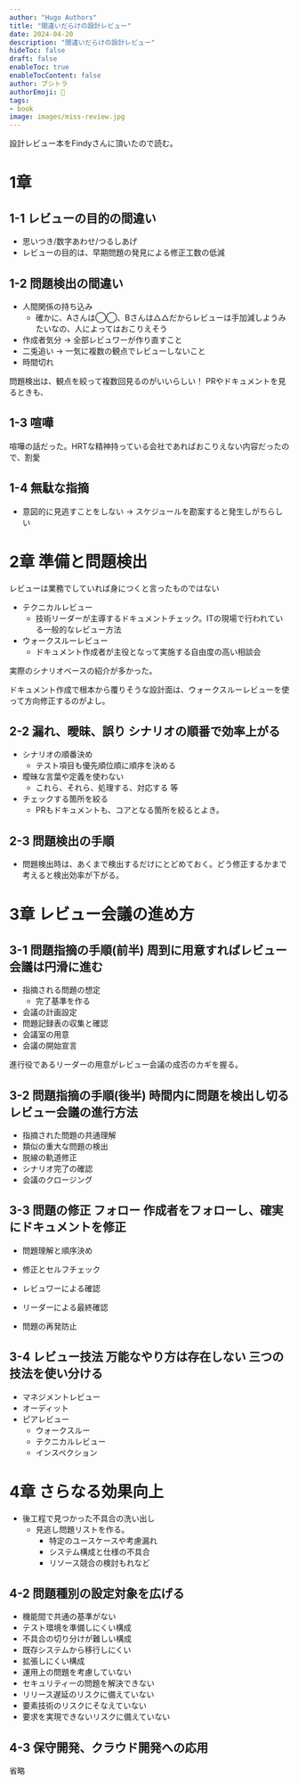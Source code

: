 ```yaml
---
author: "Hugo Authors"
title: "間違いだらけの設計レビュー"
date: 2024-04-20
description: "間違いだらけの設計レビュー"
hideToc: false
draft: false
enableToc: true
enableTocContent: false
author: ブシトラ
authorEmoji: 🐯
tags:
- book
image: images/miss-review.jpg
---
```


設計レビュー本をFindyさんに頂いたので読む。

# 1章

## 1-1 レビューの目的の間違い

- 思いつき/数字あわせ/つるしあげ
- レビューの目的は、早期問題の発見による修正工数の低減

## 1-2 問題検出の間違い

- 人間関係の持ち込み
  - 確かに、Aさんは◯◯、Bさんは△△だからレビューは手加減しようみたいなの、人によってはおこりえそう
- 作成者気分 → 全部レビュワーが作り直すこと
- 二兎追い → 一気に複数の観点でレビューしないこと
- 時間切れ

問題検出は、観点を絞って複数回見るのがいいらしい！
PRやドキュメントを見るときも、

## 1-3 喧嘩

喧嘩の話だった。HRTな精神持っている会社であればおこりえない内容だったので、割愛

## 1-4 無駄な指摘

- 意図的に見逃すことをしない → スケジュールを勘案すると発生しがちらしい

# 2章 準備と問題検出

レビューは業務でしていれば身につくと言ったものではない

- テクニカルレビュー
  - 技術リーダーが主導するドキュメントチェック。ITの現場で行われている一般的なレビュー方法
- ウォークスルーレビュー
  - ドキュメント作成者が主役となって実施する自由度の高い相談会

実際のシナリオベースの紹介が多かった。

ドキュメント作成で根本から覆りそうな設計面は、ウォークスルーレビューを使って方向修正するのがよし。

## 2-2 漏れ、曖昧、誤り シナリオの順番で効率上がる

- シナリオの順番決め
  - テスト項目も優先順位順に順序を決める
- 曖昧な言葉や定義を使わない
  - これら、それら、処理する、対応する 等
- チェックする箇所を絞る
  - PRもドキュメントも、コアとなる箇所を絞るとよき。

## 2-3 問題検出の手順

- 問題検出時は、あくまで検出するだけにとどめておく。どう修正するかまで考えると検出効率が下がる。

# 3章 レビュー会議の進め方

## 3-1 問題指摘の手順(前半) 周到に用意すればレビュー会議は円滑に進む

- 指摘される問題の想定  
  - 完了基準を作る
- 会議の計画設定
- 問題記録表の収集と確認
- 会議室の用意
- 会議の開始宣言

進行役であるリーダーの用意がレビュー会議の成否のカギを握る。

## 3-2 問題指摘の手順(後半) 時間内に問題を検出し切るレビュー会議の進行方法

- 指摘された問題の共通理解
- 類似の重大な問題の検出
- 脱線の軌道修正
- シナリオ完了の確認
- 会議のクロージング

## 3-3 問題の修正 フォロー 作成者をフォローし、確実にドキュメントを修正

- 問題理解と順序決め
- 修正とセルフチェック
- レビュワーによる確認
- リーダーによる最終確認

- 問題の再発防止

## 3-4 レビュー技法 万能なやり方は存在しない 三つの技法を使い分ける

- マネジメントレビュー
- オーディット
- ピアレビュー
  - ウォークスルー
  - テクニカルレビュー
  - インスペクション

# 4章 さらなる効果向上

- 後工程で見つかった不具合の洗い出し
  - 見逃し問題リストを作る。
    - 特定のユースケースや考慮漏れ
    - システム構成と仕様の不具合
    - リソース競合の検討もれなど

## 4-2 問題種別の設定対象を広げる

- 機能間で共通の基準がない
- テスト環境を準備しにくい構成
- 不具合の切り分けが難しい構成
- 既存システムから移行しにくい
- 拡張しにくい構成
- 運用上の問題を考慮していない
- セキュリティーの問題を解決できない
- リリース遅延のリスクに備えていない
- 要素技術のリスクにそなえていない
- 要求を実現できないリスクに備えていない

## 4-3 保守開発、クラウド開発への応用

省略


